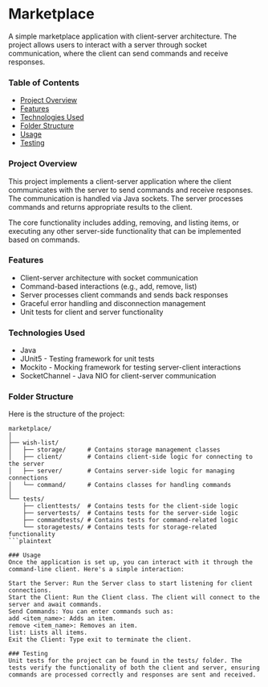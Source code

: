 # Marketplace
A simple marketplace application with client-server architecture. The project allows users to interact with a server through socket communication, where the client can send commands and receive responses.

### Table of Contents
* [Project Overview](#project-overview)
* [Features](#features)
* [Technologies Used](#technologies-used)
* [Folder Structure](#folder-structure)
* [Usage](#usage)
* [Testing](#testing)



### Project Overview
This project implements a client-server application where the client communicates with the server to send commands and receive responses. The communication is handled via Java sockets. The server processes commands and returns appropriate results to the client.

The core functionality includes adding, removing, and listing items, or executing any other server-side functionality that can be implemented based on commands.

### Features
* Client-server architecture with socket communication
* Command-based interactions (e.g., add, remove, list)
* Server processes client commands and sends back responses
* Graceful error handling and disconnection management
* Unit tests for client and server functionality

### Technologies Used
* Java 
* JUnit5 - Testing framework for unit tests
* Mockito - Mocking framework for testing server-client interactions
* SocketChannel - Java NIO for client-server communication

### Folder Structure
Here is the structure of the project:

```plaintext
marketplace/
│
├── wish-list/
│   ├── storage/      # Contains storage management classes
│   ├── client/       # Contains client-side logic for connecting to the server
│   ├── server/       # Contains server-side logic for managing connections
│   └── command/      # Contains classes for handling commands
│
└── tests/
    ├── clienttests/  # Contains tests for the client-side logic
    ├── servertests/  # Contains tests for the server-side logic
    ├── commandtests/ # Contains tests for command-related logic
    └── storagetests/ # Contains tests for storage-related functionality
```plaintext

### Usage
Once the application is set up, you can interact with it through the command-line client. Here's a simple interaction:

Start the Server: Run the Server class to start listening for client connections.
Start the Client: Run the Client class. The client will connect to the server and await commands.
Send Commands: You can enter commands such as:
add <item_name>: Adds an item.
remove <item_name>: Removes an item.
list: Lists all items.
Exit the Client: Type exit to terminate the client.

### Testing
Unit tests for the project can be found in the tests/ folder. The tests verify the functionality of both the client and server, ensuring commands are processed correctly and responses are sent and received.
